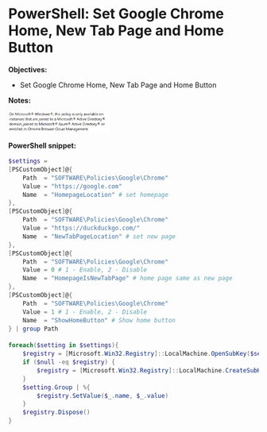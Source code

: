 # PowerShell: Set Google Chrome Home, New Tab Page and Home Button

<b>Objectives:</b>

* Set Google Chrome Home, New Tab Page and Home Button

<b>Notes:</b> <br />

<img src="img/note.png" width=40% height=40%>

<b>PowerShell snippet:</b>

```powershell
$settings = 
[PSCustomObject]@{ 
    Path  = "SOFTWARE\Policies\Google\Chrome"
    Value = "https://google.com"
    Name  = "HomepageLocation" # set homepage
},
[PSCustomObject]@{
    Path  = "SOFTWARE\Policies\Google\Chrome"
    Value = "https://duckduckgo.com/"
    Name  = "NewTabPageLocation" # set new page
},
[PSCustomObject]@{
    Path  = "SOFTWARE\Policies\Google\Chrome"
    Value = 0 # 1 - Enable, 2 - Disable
    Name  = "HomepageIsNewTabPage" # home page same as new page
},
[PSCustomObject]@{
    Path  = "SOFTWARE\Policies\Google\Chrome"
    Value = 1 # 1 - Enable, 2 - Disable
    Name  = "ShowHomeButton" # Show home button
} | group Path

foreach($setting in $settings){
    $registry = [Microsoft.Win32.Registry]::LocalMachine.OpenSubKey($setting.Name, $true)
    if ($null -eq $registry) {
        $registry = [Microsoft.Win32.Registry]::LocalMachine.CreateSubKey($setting.Name, $true)
    }
    $setting.Group | %{
        $registry.SetValue($_.name, $_.value)
    }
    $registry.Dispose()
}
```
